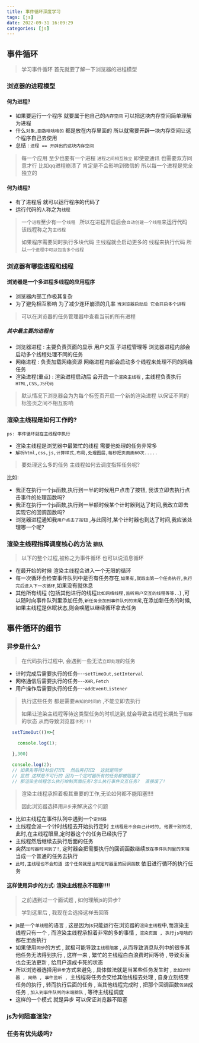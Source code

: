 ```yaml
---
title: 事件循环深度学习
tags: [js]
date: 2022-09-31 16:09:29
categories: [js]
---
```


## 事件循环

> 学习事件循环  首先就要了解一下浏览器的进程模型

### 浏览器的进程模型

#### 何为进程?

  - 如果要运行一个程序  就要属于他自己的`内存空间`  可以把这块内存空间简单理解为进程
  - 什么`对象,函数啥啥啥的`  都是放在内存里面的  所以就需要开辟一块内存空间让这个程序自己去使用
-  总结 :  `进程 == 开辟出的这块内存空间`
> 每一个应用 至少也要有一个进程 `进程之间相互独立` 即使要通讯 也需要双方同意才行
> 比如qq进程崩溃了  肯定是不会影响到微信的  所以每一个进程是完全独立的

#### 何为线程?
-  有了进程后 就可以运行程序的代码了
-  运行代码的`人`称之为`线程`
>  一个`进程`至少有一个`线程 ` 所以在进程开启后会`自动创建一个线程`来运行代码 该线程称之为`主线程`
> 
>  如果程序需要同时执行多块代码  主线程就会启动更多的 线程来执行代码 所以`一个进程中可以包含多个线程`

### 浏览器有哪些进程和线程
#### 浏览器是一个多进程多线程的应用程序
- 浏览器内部工作极其复杂
- 为了避免相互影响 为了减少连环崩溃的几率 `当浏览器启动后 它会开启多个进程`

>可以在浏览器的任务管理器中查看当前的所有进程
##### 其中最主要的进程有
 - 浏览器进程 : 主要负责页面的显示 用户交互 子进程管理等  浏览器进程内部会启动多个线程处理不同的任务
 - 网络进程 : 负责加载网络资源 网络进程内部会启动多个线程来处理不同的网络任务
 - 渲染进程(重点) : 渲染进程启动后  会开启一个`渲染主线程` ,  主线程负责执行`HTML,CSS,JS代码` 
> 默认情况下浏览器会为为每个标签页开启一个新的渲染进程  以保证不同的标签页之间不相互影响


### 渲染主线程是如何工作的? 
` ps: 事件循环就在主线程中执行 `
 - 渲染主线程是浏览器中最繁忙的线程 需要他处理的任务非常多
 - `解析html,css,js,计算样式,布局,处理图层,每秒把页面画60次.....`
> 要处理这么多的任务 主线程如何去调度指挥任务呢?

比如:
 - 我正在执行一个js函数,执行到一半的时候用户点击了按钮, 我该立即去执行点击事件的处理函数吗?
 - 我正在执行一个js函数,执行到一半额时候某个计时器到达了时间,我改立即去实现它的回调函数吗?
 - 浏览器进程通知我`用户点击了按钮` ,与此同时,某个计时器也到达了时间,我应该处理哪一个呢?
  ### 渲染主线程指挥调度核心的方法  `排队`
  > 以下的整个过程,被称之为事件循环 也可以说消息循环
   -  在最开始的时候 渲染主线程会进入一个无限的循环
   -  每一次循环会检查事件队列中是否有任务存在,`如果有,就取出第一个任务执行,执行完后进入下一次循环`,如果没有就休息
   -  其他所有线程 (包括其他进行的线程`比如网络线程,监听用户交互的线程等等..`) ,可以随时向事件队列里添加任务,`新任务会加到事件队列的末尾`,在添加新任务的时候,如果主线程是休眠状态,则会唤醒以继续循环拿去任务
  
  
## 事件循环的细节
### 异步是什么?
>在代码执行过程中, 会遇到一些无法`立即处理`的任务
- 计时完成后需要执行的任务---`setTimeOut,setInterval`
- 网络通信后需要执行的任务---`XHR,Fetch`
- 用户操作后需要执行的任务---`addEventListener`
  
> 执行这些任务 都是需要`未知的时间的` ,不能立即去执行
> 
> 如果让渲染主线程等待这类型任务的时机达到,就会导致主线程长期处于`阻塞`的状态 从而导致浏览器`卡死!!!`
```javascript
  setTimeOut(()=>{

    console.log(1);

  },300)
  
  console.log(2);
  // 如果先等待3秒后打印1  然后再打印2  这就是同步
  // 显然 这样是不可行的 因为一个定时器所有的任务都被阻塞了 
  // 那渲染主线程怎么执行绘制页面任务?怎么执行事件交互任务?  直接废了!
```
> 渲染主线程承担着极其重要的工作,无论如何都不能阻塞!!!!
> 
> 因此浏览器选择用`异步`来解决这个问题

-  比如主线程在事件队列中遇到一个`定时器` 
-  主线程会派一个计时线程去开始执行定时 `主线程是不会自己计时的, 他要干别的活`,此时,在主线程眼里,定时器这个的任务已经执行了
-  主线程然后继续去执行后面的任务
-  突然`定时器时间到了!`, 定时器会把需要执行的回调函数继续`放在事件队列里的末端` 当成一个普通的任务去执行
-  `此时,主线程也不会知道 这个任务就是当时定时器里的回调函数` 依旧进行循环的执行任务
#### 这样使用异步的方式: 渲染主线程永不阻塞!!!!

> 之前遇到过一个面试题 , 如何理解js的异步?
> 
> 学到这里后 , 我现在会选择这样去回答
- js是一个`单线程`的语言 , 这是因为js只能运行在浏览器的`渲染主线程`中,而渲染主线程只有一个 , 而渲染主线程承担着非常的多的事情 ,` 渲染页面 , 执行js啥啥的`  都在里面执行
- 如果使用`同步`的方式 , 就极可能导致`主线程阻塞` , 从而导致消息队列中的很多其他任务无法得到执行 , 这样一来 , 繁忙的主线程白白浪费时间等待 , 导致页面也会无法更新 , 给用户造成卡死的状态
- 所以浏览器选择用`异步`方式来避免 , 具体做法就是当某些任务发生时 , `比如计时器 , 网络 , 事件监听 , `主线程将任务会交给其他线程去处理 , 自身立刻结束任务的执行 , 转而执行后面的任务 , 当其他线程完成时 , 把那个回调函数`包装`成任务 , `加入到事件队列的末端排队` , 等待主线程调度
- 这样的一个模式 就是异步 可以保证浏览器不阻塞

### js为何阻塞渲染?

### 任务有优先级吗?